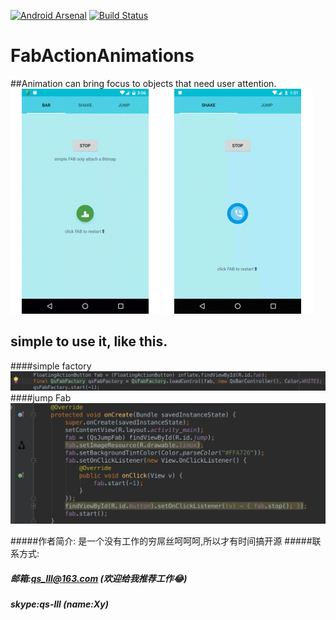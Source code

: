 [![Android Arsenal](https://img.shields.io/badge/Android%20Arsenal-FabActionAnimations-green.svg?style=true)](https://android-arsenal.com/details/1/3632)
[![Build Status](https://travis-ci.org/kyze8439690/RevealLayout.svg?branch=master)](https://travis-ci.org/qs-lll/FabActionAnimations)  
# FabActionAnimations
##Animation can bring focus to objects that need user attention.
![](img/QsBarSimple.gif)
![](img/QsAnimation12.gif)


## simple to use it, like this.
####simple factory
![](img/simplebar.png)
####jump Fab
![](img/simpleuse.png)

#####作者简介: 是一个没有工作的穷屌丝呵呵呵,所以才有时间搞开源
#####联系方式: 

#####          邮箱:qs_lll@163.com     (欢迎给我推荐工作😂)
#####          skype:qs-lll (name:Xy)
          
 
